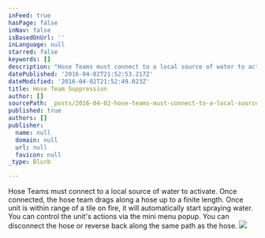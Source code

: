 ```yaml
---
inFeed: true
hasPage: false
inNav: false
isBasedOnUrl: ''
inLanguage: null
starred: false
keywords: []
description: "Hose Teams must connect to a local source of water to activate. Once connected, the hose team drags along a hose up to a finite length. Once unit is within range of a tile on fire, it will automatically start spraying water. You can control the unit's actions via the mini menu popup. You can disconnect the hose or reverse back along the same path as the hose."
datePublished: '2016-04-02T21:52:53.217Z'
dateModified: '2016-04-02T21:52:49.023Z'
title: Hose Team Suppression
author: []
sourcePath: _posts/2016-04-02-hose-teams-must-connect-to-a-local-source-of-water-to-activa.md
published: true
authors: []
publisher:
  name: null
  domain: null
  url: null
  favicon: null
_type: Blurb

---
```

Hose Teams must connect to a local source of water to activate. Once connected, the hose team drags along a hose up to a finite length. Once unit is within range of a tile on fire, it will automatically start spraying water. You can control the unit's actions via the mini menu popup. You can disconnect the hose or reverse back along the same path as the hose.
![](https://the-grid-user-content.s3-us-west-2.amazonaws.com/fff82a53-8c68-413e-a59b-62b71b88d770.gif)